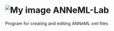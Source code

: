 ![My image](adam-nnl.github.com/ANNeML-Lab/src/ANNeML-lab2.png)
ANNeML-Lab
==========

Program for creating and editing ANNeML xml files
